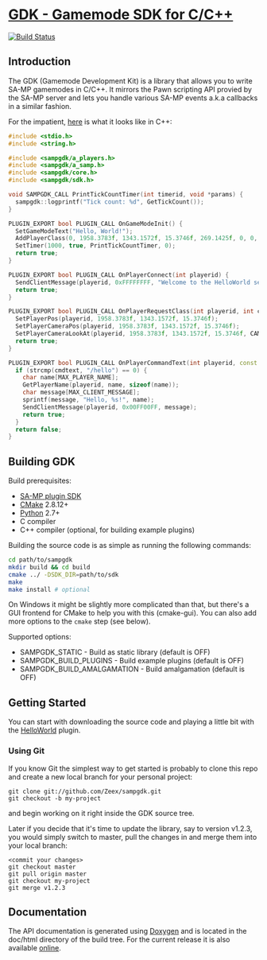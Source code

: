[GDK - Gamemode SDK for C/C++][github]
========================================

[![Build Status][build_status]][build]

Introduction
-------------

The GDK (Gamemode Development Kit) is a library that allows you to write
SA-MP gamemodes in C/C++. It mirrors the Pawn scripting API provied by
the SA-MP server and lets you handle various SA-MP events a.k.a callbacks
in a similar fashion.

For the impatient, [here](plugins/helloworld/helloworld.cpp) is what it
looks like in C++:

```c++
#include <stdio.h>
#include <string.h>

#include <sampgdk/a_players.h>
#include <sampgdk/a_samp.h>
#include <sampgdk/core.h>
#include <sampgdk/sdk.h>

void SAMPGDK_CALL PrintTickCountTimer(int timerid, void *params) {
  sampgdk::logprintf("Tick count: %d", GetTickCount());
}

PLUGIN_EXPORT bool PLUGIN_CALL OnGameModeInit() {
  SetGameModeText("Hello, World!");
  AddPlayerClass(0, 1958.3783f, 1343.1572f, 15.3746f, 269.1425f, 0, 0, 0, 0, 0, 0);
  SetTimer(1000, true, PrintTickCountTimer, 0);
  return true;
}

PLUGIN_EXPORT bool PLUGIN_CALL OnPlayerConnect(int playerid) {
  SendClientMessage(playerid, 0xFFFFFFFF, "Welcome to the HelloWorld server!");
  return true;
}

PLUGIN_EXPORT bool PLUGIN_CALL OnPlayerRequestClass(int playerid, int classid) {
  SetPlayerPos(playerid, 1958.3783f, 1343.1572f, 15.3746f);
  SetPlayerCameraPos(playerid, 1958.3783f, 1343.1572f, 15.3746f);
  SetPlayerCameraLookAt(playerid, 1958.3783f, 1343.1572f, 15.3746f, CAMERA_CUT);
  return true;
}

PLUGIN_EXPORT bool PLUGIN_CALL OnPlayerCommandText(int playerid, const char *cmdtext) {
  if (strcmp(cmdtext, "/hello") == 0) {
    char name[MAX_PLAYER_NAME];
    GetPlayerName(playerid, name, sizeof(name));
    char message[MAX_CLIENT_MESSAGE];
    sprintf(message, "Hello, %s!", name);
    SendClientMessage(playerid, 0x00FF00FF, message);
    return true;
  }
  return false;
}
```

Building GDK
------------

Build prerequisites:

* [SA-MP plugin SDK](https://github.com/Zeex/samp-plugin-sdk)
* [CMake](http://cmake.org) 2.8.12+
* [Python](http://python.org) 2.7+
* C compiler
* C++ compiler (optional, for building example plugins)

Building the source code is as simple as running the following commands:

```sh
cd path/to/sampgdk
mkdir build && cd build
cmake ../ -DSDK_DIR=path/to/sdk
make
make install # optional
```

On Windows it might be slightly more complicated than that, but there's
a GUI frontend for CMake to help you with this (cmake-gui). You can also
add more options to the `cmake` step (see below).

Supported options:

* SAMPGDK_STATIC             - Build as static library (default is OFF)
* SAMPGDK_BUILD_PLUGINS      - Build example plugins (default is OFF)
* SAMPGDK_BUILD_AMALGAMATION - Build amalgamation (default is OFF)

Getting Started
---------------

You can start with downloading the source code and playing a little bit
with the [HelloWorld][helloworld] plugin.

### Using Git

If you know Git the simplest way to get started is probably to clone this
repo and create a new local branch for your personal project:

```
git clone git://github.com/Zeex/sampgdk.git
git checkout -b my-project
```

and begin working on it right inside the GDK source tree.

Later if you decide that it's time to update the library, say to version
v1.2.3, you would simply switch to master, pull the changes in and merge
them into your local branch:

```
<commit your changes>
git checkout master
git pull origin master
git checkout my-project
git merge v1.2.3
```

Documentation
-------------

The API documentation is generated using [Doxygen][doxygen] and is located
in the doc/html directory of the build tree. For the current release it is
also available [online][online-docs].

[github]: https://github.com/Zeex/sampgdk
[build]: https://travis-ci.org/Zeex/sampgdk
[build_status]: https://travis-ci.org/Zeex/sampgdk.png?branch=master
[helloworld]: plugins/helloworld
[wiki-tutorial]: https://github.com/Zeex/sampgdk/wiki/Setting-up-GDK-with-CMake
[doxygen]: http://www.stack.nl/~dimitri/doxygen/
[online-docs]: http://zeex.github.io/sampgdk/doc/html/index.html
[forums]: http://forum.sa-mp.com/showthread.php?t=421090
